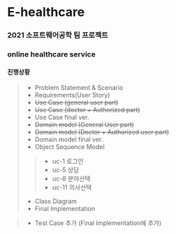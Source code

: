# E-healthcare

### 2021 소프트웨어공학 팀 프로젝트
### online healthcare service
#### 진행상황
> * Problem Statement & Scenario
> * Requirements(User Story)
> * ~~Use Case (general user part)~~
> * ~~Use Case (doctor + Authorized part)~~
> * Use Case final ver.
> * ~~Domain model (General User part)~~
> * ~~Domain model (Doctor + Authorized user part)~~
> * Domain model final ver.
> * Object Sequence Model
> > * uc-1 로그인
> > * uc-5 상담
> > * uc-8 분야선택
> > * uc-11 의사선택
> * Class Diagram
> * Final Implementation

>* Test Case 추가 (Final Implementation에 추가)
